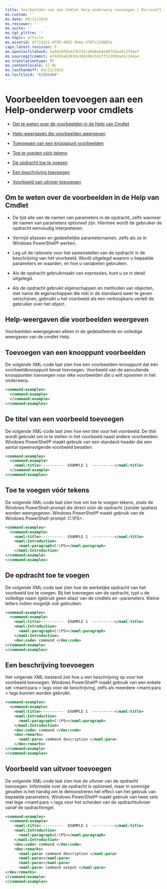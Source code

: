```yaml
---
title: Voorbeelden van een Cmdlet Help-onderwerp toevoegen | Microsoft Docs
ms.custom: ''
ms.date: 09/12/2016
ms.reviewer: ''
ms.suite: ''
ms.tgt_pltfrm: ''
ms.topic: article
ms.assetid: 8f723b21-8f95-4981-8b6e-4f07c22d601a
caps.latest.revision: 5
ms.openlocfilehash: 5e8d1df6b423bfd2cd6b0a64a8875dea9c3fb4ef
ms.sourcegitcommit: e7445ba8203da304286c591ff513900ad1c244a4
ms.translationtype: MT
ms.contentlocale: nl-NL
ms.lasthandoff: 04/23/2019
ms.locfileid: "62083464"
---
```

# <a name="how-to-add-examples-to-a-cmdlet-help-topic"></a>Voorbeelden toevoegen aan een Help-onderwerp voor cmdlets

- [Om te weten over de voorbeelden in de Help van Cmdlet](#Things-to-Know-about-Examples-in-Cmdlet-Help)

- [Help-weergaven die voorbeelden weergeven](#Help-Views-that-Display-Examples)

- [Toevoegen van een knooppunt voorbeelden](#Adding-an-Examples-Node)

- [Toe te voegen vóór tekens](#Adding-Preceding-Characters)

- [De opdracht toe te voegen](#Adding-the-Command)

- [Een beschrijving toevoegen](#Adding-a-Description)

- [Voorbeeld van uitvoer toevoegen](#Adding-Example-Output)

## <a name="things-to-know-about-examples-in-cmdlet-help"></a>Om te weten over de voorbeelden in de Help van Cmdlet

- De lijst alle van de namen van parameters in de opdracht, zelfs wanneer de namen van parameters optioneel zijn. Hiermee wordt de gebruiker de opdracht eenvoudig interpreteren.

- Vermijd aliassen en gedeeltelijke parameternamen, zelfs als ze in Windows PowerShell® werken.

- Leg uit de rationele voor het samenstellen van de opdracht in de beschrijving van het voorbeeld. Wordt uitgelegd waarom u bepaalde parameters en waarden, en hoe u variabelen gebruiken.

- Als de opdracht gebruikmaakt van expressies, kunt u ze in detail uitgelegd.

- Als de opdracht gebruikt eigenschappen en methoden van objecten, met name de eigenschappen die niet in de standaard weer te geven verschijnen, gebruikt u het voorbeeld als een verkoopkans vertelt de gebruiker over het object.

## <a name="help-views-that-display-examples"></a>Help-weergaven die voorbeelden weergeven

Voorbeelden weergegeven alleen in de gedetailleerde en volledige weergaven van de cmdlet Help.

## <a name="adding-an-examples-node"></a>Toevoegen van een knooppunt voorbeelden

De volgende XML-code laat zien hoe een voorbeelden-knooppunt dat één voorbeeldknooppunt bevat toevoegen. Voorbeeld van de aanvullende knooppunten toevoegen voor elke voorbeelden die u wilt opnemen in het onderwerp.

```xml
<command:examples>
  <command:example>
  </command:example>
</command:examples>
```

## <a name="adding-an-example-title"></a>De titel van een voorbeeld toevoegen

De volgende XML-code laat zien hoe een titel voor het voorbeeld. De titel wordt gebruikt om in te stellen in het voorbeeld naast andere voorbeelden. Windows PowerShell® maakt gebruik van een standard-header die een aantal opeenvolgende voorbeeld bevatten.

```xml
<command:examples>
  <command:example>
    <maml:title>----------  EXAMPLE 1  ----------</maml:title>
  </command:example>
</command:examples>
```

## <a name="adding-preceding-characters"></a>Toe te voegen vóór tekens

De volgende XML-code laat zien hoe om toe te voegen tekens, zoals de Windows PowerShell-prompt die direct vóór de opdracht (zonder spaties) worden weergegeven. Windows PowerShell® maakt gebruik van de Windows PowerShell-prompt: C:\PS>.

```xml
<command:examples>
  <command:example>
    <maml:title>----------  EXAMPLE 1  ----------</maml:title>
    <maml:Introduction>
      <maml:paragraph>C:\PS></maml:paragraph>
    </maml:Introduction>
</command:example>
</command:examples>
```

## <a name="adding-the-command"></a>De opdracht toe te voegen

De volgende XML-code laat zien hoe de werkelijke opdracht van het voorbeeld toe te voegen. Bij het toevoegen van de opdracht, typt u de volledige naam (gebruik geen alias) van de cmdlets en -parameters. Kleine letters indien mogelijk ook gebruiken.

```xml
<command:examples>
  <command:example>
    <maml:title>----------  EXAMPLE 1  ----------</maml:title>
    <maml:Introduction>
      <maml:paragraph>C:\PS></maml:paragraph>
    </maml:Introduction>
    <dev:code> command </dev:code>
</command:example>
</command:examples>
```

## <a name="adding-a-description"></a>Een beschrijving toevoegen

Het volgende XML-bestand ziet hoe u een beschrijving op voor het voorbeeld toevoegen. Windows PowerShell® maakt gebruik van een enkele set \<maml:para > tags voor de beschrijving, zelfs als meerdere \<maml:para > tags kunnen worden gebruikt.

```xml
<command:examples>
  <command:example>
    <maml:title>----------  EXAMPLE 1  ----------</maml:title>
    <maml:Introduction>
      <maml:paragraph>C:\PS></maml:paragraph>
    </maml:Introduction>
    <dev:code> command </dev:code>
    <dev:remarks>
      <maml:para> command description </maml:para>
    </dev:remarks>
</command:example>
</command:examples>
```

## <a name="adding-example-output"></a>Voorbeeld van uitvoer toevoegen

De volgende XML-code laat zien hoe de uitvoer van de opdracht toevoegen. Informatie over de opdracht is optioneel, maar in sommige gevallen is het handig om te demonstreren het effect van het gebruik van bepaalde parameters. Windows PowerShell® maakt gebruik van twee sets met lege \<maml:para > tags voor het scheiden van de opdrachtuitvoer vanaf de opdrachtregel.

```xml
<command:examples>
  <command:example>
    <maml:title>----------  EXAMPLE 1  ----------</maml:title>
    <maml:Introduction>
      <maml:paragraph>C:\PS></maml:paragraph>
    </maml:Introduction>
    <dev:code> command </dev:code>
    <dev:remarks>
      <maml:para> command description </maml:para>
      <maml:para></maml:para>
      <maml:para></maml:para>
      <maml:para> command output </maml:para>
</dev:remarks>
</command:example>
</command:examples>
```